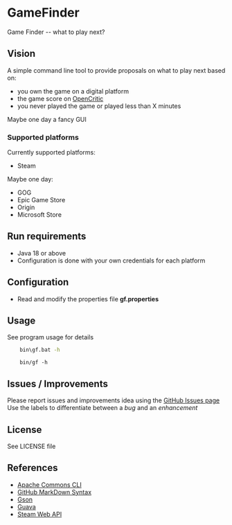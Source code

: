 # GameFinder

Game Finder -- what to play next?

## Vision

A simple command line tool to provide proposals on what to play next based on:

- you own the game on a digital platform
- the game score on [OpenCritic](https://opencritic.com/)
- you never played the game or played less than X minutes

Maybe one day a fancy GUI

### Supported platforms

Currently supported platforms:

- Steam

Maybe one day:

- GOG
- Epic Game Store
- Origin
- Microsoft Store

## Run requirements

- Java 18 or above
- Configuration is done with your own credentials for each platform

## Configuration

- Read and modify the properties file **gf.properties**

## Usage

See program usage for details

```bat
    bin\gf.bat -h
```

```shell
    bin/gf -h
```

## Issues / Improvements

Please report issues and improvements idea using the [GitHub Issues page](https://github.com/orimwulong/gf/issues)
Use the labels to differentiate between a *bug* and an *enhancement*

## License

See LICENSE file

## References

- [Apache Commons CLI](https://commons.apache.org/proper/commons-cli/)
- [GitHub MarkDown Syntax](https://docs.github.com/en/get-started/writing-on-github/getting-started-with-writing-and-formatting-on-github/basic-writing-and-formatting-syntax)
- [Gson](https://github.com/google/gson)
- [Guava](https://github.com/google/guava)
- [Steam Web API](https://developer.valvesoftware.com/wiki/Steam_Web_API)
